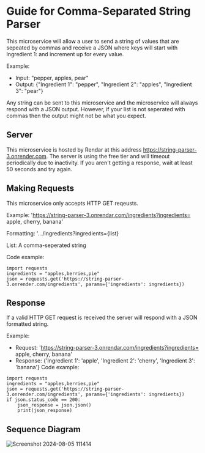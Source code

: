 # Guide for Comma-Separated String Parser
This microservice will allow a user to send a string of values that are sepeated by commas and receive a JSON where keys will start with Ingredient 1: and increment up for every value.

Example:
- Input: "pepper, apples, pear"
- Output: {"Ingredient 1": "pepper", "Ingredient 2": "apples", "Ingredient 3": "pear"}
  
Any string can be sent to this microservice and the microservice will always respond with a JSON output. However, if your list is not seperated with commas then the output might not be what you expect.
## Server
This microservice is hosted by Rendar at this address https://string-parser-3.onrender.com. The server is using the free tier and will timeout periodically due to inactivity. If you aren't getting a response, wait at least 50 seconds and try again.
## Making Requests
This microservice only accepts HTTP GET reqeusts.

Example: 'https://string-parser-3.onrendar.com/ingredients?ingredients= apple, cherry, banana'

Formatting: '.../ingredients?ingredients={list}

List: A comma-seperated string

Code example:
```
import requests
ingredients = "apples,berries,pie"
json = requests.get('https://string-parser-3.onrender.com/ingredients', params={'ingredients': ingredients})
```
## Response
If a valid HTTP GET request is received the server will respond with a JSON formatted string. 

Example: 

- Request: 'https://string-parser-3.onrendar.com/ingredients?ingredients= apple, cherry, banana'
- Response: {'Ingredient 1': 'apple', 'Ingredient 2': 'cherry', 'Ingredient 3': 'banana'}
Code example:
```
import requests
ingredients = "apples,berries,pie"
json = requests.get('https://string-parser-3.onrender.com/ingredients', params={'ingredients': ingredients})
if json.status_code == 200:
    json_response = json.json()
    print(json_response)
```
## Sequence Diagram
![Screenshot 2024-08-05 111414](https://github.com/user-attachments/assets/fd49442c-49eb-4a58-81aa-7052019e0d8f)
